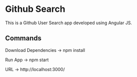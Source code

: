 # Github Search

This is a Github User Search app developed using Angular JS.

## Commands
Download Dependencies -> npm install 

Run App -> npm start

URL -> http://localhost:3000/